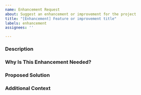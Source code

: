 ```yaml
---
name: Enhancement Request
about: Suggest an enhancement or improvement for the project
title: "[Enhancement] Feature or improvement title"
labels: enhancement
assignees: ''

---
```


### **Description**
<!-- A clear and concise description of the feature or improvement you'd like to request. -->

### **Why Is This Enhancement Needed?**
<!-- Explain why this enhancement is important or beneficial. -->

### **Proposed Solution**
<!-- Describe the proposed solution or feature in detail. -->

### **Additional Context**
<!-- Add any other context or screenshots about the enhancement request here. -->
